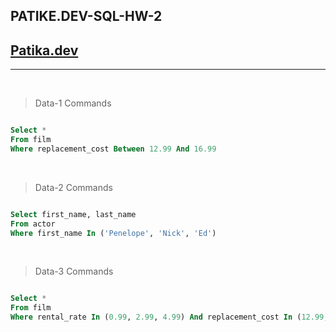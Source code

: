 ## PATIKE.DEV-SQL-HW-2

## [Patika.dev](https://www.patika.dev/tr)

---

<br>

> Data-1 Commands

```sql

Select *
From film
Where replacement_cost Between 12.99 And 16.99

```

<br>

> Data-2 Commands

```sql

Select first_name, last_name
From actor
Where first_name In ('Penelope', 'Nick', 'Ed')

```

<br>

> Data-3 Commands

```sql

Select *
From film
Where rental_rate In (0.99, 2.99, 4.99) And replacement_cost In (12.99, 15.99, 28.99)

```
